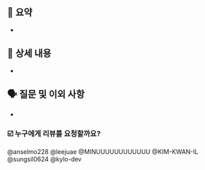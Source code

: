 ## 📌 요약

-

## 📝 상세 내용

-

## 🗣️ 질문 및 이외 사항

-

### ☑️ 누구에게 리뷰를 요청할까요?
@anselmo228 @leejuae @MINUUUUUUUUUUUU @KIM-KWAN-IL @sungsil0624 @kylo-dev
